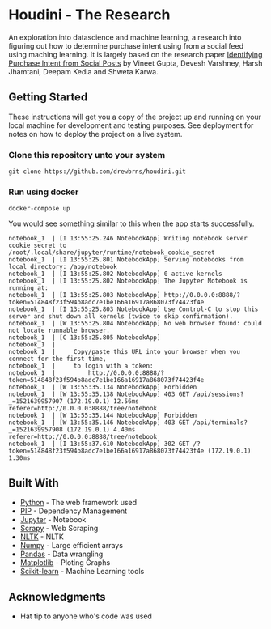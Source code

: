 # Houdini - The Research

An exploration into datascience and machine learning, a research into figuring out how to determine purchase intent using from a social feed using maching learning. It is largely based on the research paper [Identifying Purchase Intent from Social Posts](https://ojs.aaai.org/index.php/ICWSM/article/view/14505) by Vineet Gupta, Devesh Varshney, Harsh Jhamtani, Deepam Kedia and Shweta Karwa.

## Getting Started

These instructions will get you a copy of the project up and running on your local machine for development and testing purposes. See deployment for notes on how to deploy the project on a live system.

### Clone this repository unto your system

```
git clone https://github.com/drewbrns/houdini.git
```

### Run using docker

```
docker-compose up
```

You would see something similar to this when the app starts successfully. 

```
notebook_1  | [I 13:55:25.246 NotebookApp] Writing notebook server cookie secret to /root/.local/share/jupyter/runtime/notebook_cookie_secret
notebook_1  | [I 13:55:25.801 NotebookApp] Serving notebooks from local directory: /app/notebook
notebook_1  | [I 13:55:25.802 NotebookApp] 0 active kernels
notebook_1  | [I 13:55:25.802 NotebookApp] The Jupyter Notebook is running at:
notebook_1  | [I 13:55:25.803 NotebookApp] http://0.0.0.0:8888/?token=514848f23f594b8adc7e1be166a16917a868073f74423f4e
notebook_1  | [I 13:55:25.803 NotebookApp] Use Control-C to stop this server and shut down all kernels (twice to skip confirmation).
notebook_1  | [W 13:55:25.804 NotebookApp] No web browser found: could not locate runnable browser.
notebook_1  | [C 13:55:25.805 NotebookApp]
notebook_1  |
notebook_1  |     Copy/paste this URL into your browser when you connect for the first time,
notebook_1  |     to login with a token:
notebook_1  |         http://0.0.0.0:8888/?token=514848f23f594b8adc7e1be166a16917a868073f74423f4e
notebook_1  | [W 13:55:35.134 NotebookApp] Forbidden
notebook_1  | [W 13:55:35.138 NotebookApp] 403 GET /api/sessions?_=1521639957907 (172.19.0.1) 12.56ms referer=http://0.0.0.0:8888/tree/notebook
notebook_1  | [W 13:55:35.144 NotebookApp] Forbidden
notebook_1  | [W 13:55:35.146 NotebookApp] 403 GET /api/terminals?_=1521639957908 (172.19.0.1) 4.40ms referer=http://0.0.0.0:8888/tree/notebook
notebook_1  | [I 13:55:37.610 NotebookApp] 302 GET /?token=514848f23f594b8adc7e1be166a16917a868073f74423f4e (172.19.0.1) 1.30ms
```

## Built With

* [Python](https://python.org/) - The web framework used
* [PIP]() - Dependency Management
* [Jupyter](https://jupyter.org/) - Notebook
* [Scrapy](https://scrapy.org/) - Web Scraping 
* [NLTK](http://www.nltk.org/) - NLTK
* [Numpy](http://www.numpy.org/) - Large efficient arrays
* [Pandas](https://pandas.pydata.org/) - Data wrangling
* [Matplotlib](https://matplotlib.org/) - Ploting Graphs
* [Scikit-learn](http://scikit-learn.org/) - Machine Learning tools


## Acknowledgments

* Hat tip to anyone who's code was used

